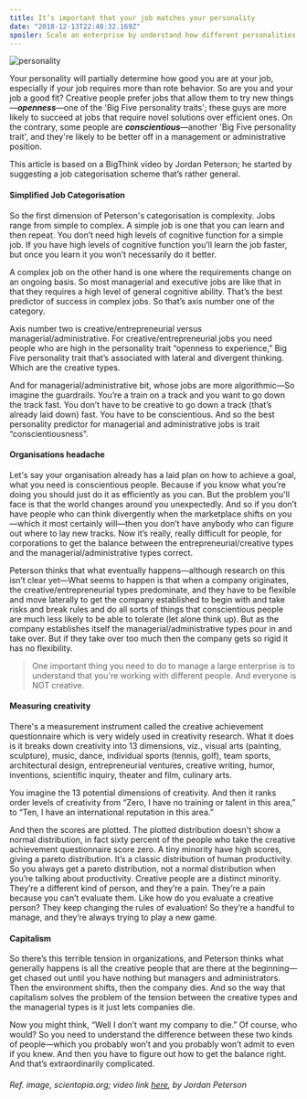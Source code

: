 ```yaml
---
title: It’s important that your job matches your personality
date: "2018-12-13T22:40:32.169Z"
spoiler: Scale an enterprise by understand how different personalities map to different kinds of jobs, and who'd be good or sucks at what.
---
```


![personality](https://www.dropbox.com/s/vn1de31xgd0g7mf/personality.jpg?raw=1)

Your personality will partially determine how good you are at your job, especially if your job requires more than rote behavior. So are you and your job a good fit? Creative people prefer jobs that allow them to try new things—***openness***—one of the 'Big Five personality traits'; these guys are more likely to succeed at jobs that require novel solutions over efficient ones. On the contrary, some people are ***conscientious***—another 'Big Five personality trait', and they're likely to be better off in a management or administrative position.

This article is based on a BigThink video by Jordan Peterson; he started by suggesting a job categorisation scheme that’s rather general.

#### Simplified Job Categorisation

So the first dimension of Peterson's categorisation is complexity. Jobs range from simple to complex. A simple job is one that you can learn and then repeat. You don’t need high levels of cognitive function for a simple job. If you have high levels of cognitive function you’ll learn the job faster, but once you learn it you won’t necessarily do it better.

A complex job on the other hand is one where the requirements change on an ongoing basis. So most managerial and executive jobs are like that in that they requires a high level of general cognitive ability. That’s the best predictor of success in complex jobs. So that’s axis number one of the category.

Axis number two is creative/entrepreneurial versus managerial/administrative. For creative/entrepreneurial jobs you need people who are high in the personality trait “openness to experience,” Big Five personality trait that’s associated with lateral and divergent thinking. Which are the creative types.

And for managerial/administrative bit, whose jobs are more algorithmic—So imagine the guardrails. You’re a train on a track and you want to go down the track fast. You don’t have to be creative to go down a track (that’s already laid down) fast. You have to be conscientious. And so the best personality predictor for managerial and administrative jobs is trait “conscientiousness”.

#### Organisations headache

Let's say your organisation already has a laid plan on how to achieve a goal, what you need is conscientious people. Because if you know what you’re doing you should just do it as efficiently as you can. But the problem you'll face is that the world changes around you unexpectedly. And so if you don’t have people who can think divergently when the marketplace shifts on you—which it most certainly will—then you don’t have anybody who can figure out where to lay new tracks. Now it’s really, really difficult for people, for corporations to get the balance between the entrepreneurial/creative types and the managerial/administrative types correct.

Peterson thinks that what eventually happens—although research on this isn’t clear yet—What seems to happen is that when a company originates, the creative/entrepreneurial types predominate, and they have to be flexible and move laterally to get the company established to begin with and take risks and break rules and do all sorts of things that conscientious people are much less likely to be able to tolerate (let alone think up).
But as the company establishes itself the managerial/administrative types pour in and take over. But if they take over too much then the company gets so rigid it has no flexibility.

> One important thing you need to do to manage a large enterprise is to understand that you're working with 
> different people. And everyone is NOT creative.

#### Measuring creativity

There's a measurement instrument called the creative achievement questionnaire which is very widely used in creativity research. What it does is it breaks down creativity into 13 dimensions, viz., visual arts (painting, sculpture), music, dance, individual sports (tennis, golf), team sports, architectural design, entrepreneurial ventures, creative writing, humor, inventions, scientific inquiry, theater and film, culinary arts. 

You imagine the 13 potential dimensions of creativity. And then it ranks order levels of creativity from “Zero, I have no training or talent in this area,” to “Ten, I have an international reputation in this area.”

And then the scores are plotted. The plotted distribution doesn't show a normal distribution, in fact sixty percent of the people who take the creative achievement questionnaire score zero. A tiny minority have high scores, giving a pareto distribution. It’s a classic distribution of human productivity. So you always get a pareto distribution, not a normal distribution when you’re talking about productivity. Creative people are a distinct minority. They’re a different kind of person, and they’re a pain. They’re a pain because you can’t evaluate them. Like how do you evaluate a creative person? They keep changing the rules of evaluation! So they’re a handful to manage, and they’re always trying to play a new game.

#### Capitalism

So there’s this terrible tension in organizations, and Peterson thinks what generally happens is all the creative people that are there at the beginning—get chased out until you have nothing but managers and administrators. Then the environment shifts, then the company dies. And so the way that capitalism solves the problem of the tension between the creative types and the managerial types is it just lets companies die.

Now you might think, “Well I don’t want my company to die.” Of course, who would? So you need to understand the difference between these two kinds of people—which you probably won’t and you probably won’t admit to even if you knew. And then you have to figure out how to get the balance right. And that’s extraordinarily complicated.


###### Ref. image, scientopia.org; video link <a href="http://bit.ly/2PzUeTn" target="_blank">here</a>, by Jordan Peterson

